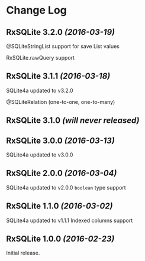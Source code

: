 Change Log
==========

RxSQLite 3.2.0 *(2016-03-19)*
-----------------------------

@SQLiteStringList support for save List<String> values

RxSQLite.rawQuery support


RxSQLite 3.1.1 *(2016-03-18)*
-----------------------------

SQLite4a updated to v3.2.0

@SQLiteRelation (one-to-one, one-to-many)

RxSQLite 3.1.0 *(will never released)*
-----------------------------

RxSQLite 3.0.0 *(2016-03-13)*
-----------------------------

SQLite4a updated to v3.0.0

RxSQLite 2.0.0 *(2016-03-04)*
----------------------------

SQLite4a updated to v2.0.0
```boolean``` type support

RxSQLite 1.1.0 *(2016-03-02)*
----------------------------

SQLite4a updated to v1.1.1
Indexed columns support

RxSQLite 1.0.0 *(2016-02-23)*
----------------------------

Initial release.
